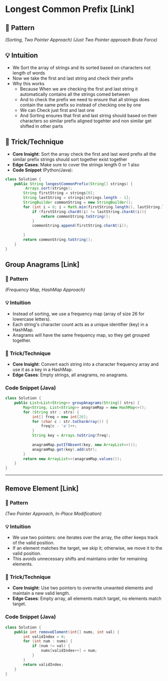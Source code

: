 # Longest Common Prefix [Link]

## 🧩 **Pattern**  
*(Sorting, Two Pointer Approach)*
*(Just Two Pointer approach Brute Force)*

## 💡 **Intuition**  
- We Sort the array of strings and its sorted based on characters not length of words
- Now we take the first and last string and check their prefix
- Why this works
  - Because When we are checking the first and last string it automatically contains all the strings comed between
  - And to check the prefix we need to ensure that all strings does contain the same prefix so instead of checking one by one
  - We can Check just first and last one
  - And Sorting ensures that first and last string should based on their characters so similar prefix aligned togehter and non similar get shifted in other parts
  
## 🔑 **Trick/Technique**  
- **Core Insight**: Sort the array check the first and last word prefix all the similar prefix strings should sort together exist together
- **Edge Cases**: Make sure to cover the strings length 0 or 1 also
- **Code Snippet** (Python/Java):  
```java
class Solution {
    public String longestCommonPrefix(String[] strings) {
         Arrays.sort(strings);
        String firstString = strings[0];
        String lastString = strings[strings.length - 1];
        StringBuilder commonString = new StringBuilder();
        for (int i = 0; i < Math.min(firstString.length(), lastString.length()); i++) {
            if (firstString.charAt(i) != lastString.charAt(i)){
                return commonString.toString();
            }
            commonString.append(firstString.charAt(i));
            
        }
        return commonString.toString();
    }
}
```
## **Group Anagrams [Link]**  

### 🧩 **Pattern**  
*(Frequency Map, HashMap Approach)*  

### 💡 **Intuition**  
- Instead of sorting, we use a frequency map (array of size 26 for lowercase letters).  
- Each string's character count acts as a unique identifier (key) in a HashMap.  
- Anagrams will have the same frequency map, so they get grouped together.  

### 🔑 **Trick/Technique**  
- **Core Insight**: Convert each string into a character frequency array and use it as a key in a HashMap.  
- **Edge Cases**: Empty strings, all anagrams, no anagrams.  

### **Code Snippet** (Java)  
```java
class Solution {
    public List<List<String>> groupAnagrams(String[] strs) {
        Map<String, List<String>> anagramMap = new HashMap<>();
        for (String str : strs) {
            int[] freq = new int[26];
            for (char c : str.toCharArray()) {
                freq[c - 'a']++;
            }
            String key = Arrays.toString(freq);
            
            anagramMap.putIfAbsent(key, new ArrayList<>());
            anagramMap.get(key).add(str);
        }
        return new ArrayList<>(anagramMap.values());
    }
}
```

---

## **Remove Element [Link]**  

### 🧩 **Pattern**  
*(Two Pointer Approach, In-Place Modification)*  

### 💡 **Intuition**  
- We use two pointers: one iterates over the array, the other keeps track of the valid position.  
- If an element matches the target, we skip it; otherwise, we move it to the valid position.  
- This avoids unnecessary shifts and maintains order for remaining elements.  

### 🔑 **Trick/Technique**  
- **Core Insight**: Use two pointers to overwrite unwanted elements and maintain a new valid length.  
- **Edge Cases**: Empty array, all elements match target, no elements match target.  

### **Code Snippet** (Java)  
```java
class Solution {
    public int removeElement(int[] nums, int val) {
        int validIndex = 0;
        for (int num : nums) {
            if (num != val) {
                nums[validIndex++] = num;
            }
        }
        return validIndex;
    }
}
```



